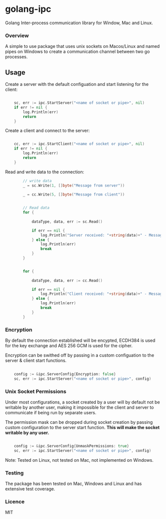 # golang-ipc
 Golang Inter-process communication library for Window, Mac and Linux.


 ### Overview
 
 A simple to use package that uses unix sockets on Macos/Linux and named pipes on Windows to create a communication channel between two go processes.


## Usage

Create a server with the default configuation and start listening for the client:

```go

	sc, err := ipc.StartServer("<name of socket or pipe>", nil)
	if err != nil {
		log.Println(err)
		return
	}

```

Create a client and connect to the server:

```go

	cc, err := ipc.StartClient("<name of socket or pipe>", nil)
	if err != nil {
		log.Println(err)
		return
	}

```
Read and write data to the connection:

```go
        // write data
        _ = sc.Write(1, []byte("Message from server"))
        
        _ = cc.Write(5, []byte("Message from client"))


        // Read data
        for {
            
            dataType, data, err := sc.Read()

            if err == nil {
                log.Println("Server received: "+string(data)+" - Message type: ", dataType)
            } else {
                log.Println(err)
                break
            }
	    }


        for {
            
            dataType, data, err := cc.Read()

            if err == nil {
                log.Println("Client received: "+string(data)+" - Message type: ", dataType)     
            } else {
                log.Println(err)
                break
            }
	    }

```

 ### Encryption

 By default the connection established will be encypted, ECDH384 is used for the key exchange and AES 256 GCM is used for the cipher.

 Encryption can be swithed off by passing in a custom configuation to the server & client start functions.

```go
    
    config := &ipc.ServerConfig{Encryption: false}
	sc, err := ipc.StartServer("<name of socket or pipe>", config)

```

 ### Unix Socket Permissions

 Under most configurations, a socket created by a user will by default not be writable by another user, making it impossible for the client and server to communicate if being run by separate users.

 The permission mask can be dropped during socket creation by passing custom configuration to the server start function.  **This will make the socket writable by any user.**

```go

	config := &ipc.ServerConfig{UnmaskPermissions: true}
	sc, err := ipc.StartServer("<name of socket or pipe>", config)

```
 Note: Tested on Linux, not tested on Mac, not implemented on Windows.
 


 ### Testing

 The package has been tested on Mac, Windows and Linux and has extensive test coverage.

### Licence

MIT